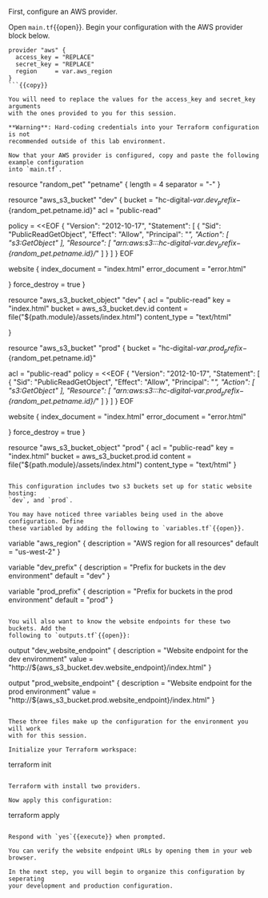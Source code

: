 First, configure an AWS provider.

Open `main.tf`{{open}}. Begin your configuration with the AWS provider block below.

```
provider "aws" {
  access_key = "REPLACE"
  secret_key = "REPLACE"
  region     = var.aws_region
}
```{{copy}}

You will need to replace the values for the access_key and secret_key arguments
with the ones provided to you for this session.

**Warning**: Hard-coding credentials into your Terraform configuration is not
recommended outside of this lab environment.

Now that your AWS provider is configured, copy and paste the following example configuration
into `main.tf`.

```
resource "random_pet" "petname" {
  length    = 4
  separator = "-"
}

resource "aws_s3_bucket" "dev" {
  bucket = "hc-digital-${var.dev_prefix}-${random_pet.petname.id}"
  acl    = "public-read"

  policy = <<EOF
{
    "Version": "2012-10-17",
    "Statement": [
        {
            "Sid": "PublicReadGetObject",
            "Effect": "Allow",
            "Principal": "*",
            "Action": [
                "s3:GetObject"
            ],
            "Resource": [
                "arn:aws:s3:::hc-digital-${var.dev_prefix}-${random_pet.petname.id}/*"
            ]
        }
    ]
}
EOF

  website {
    index_document = "index.html"
    error_document = "error.html"

  }
  force_destroy = true
}

resource "aws_s3_bucket_object" "dev" {
  acl          = "public-read"
  key          = "index.html"
  bucket       = aws_s3_bucket.dev.id
  content      = file("${path.module}/assets/index.html")
  content_type = "text/html"

}

resource "aws_s3_bucket" "prod" {
  bucket = "hc-digital-${var.prod_prefix}-${random_pet.petname.id}"

  acl    = "public-read"
  policy = <<EOF
{
    "Version": "2012-10-17",
    "Statement": [
        {
            "Sid": "PublicReadGetObject",
            "Effect": "Allow",
            "Principal": "*",
            "Action": [
                "s3:GetObject"
            ],
            "Resource": [
                "arn:aws:s3:::hc-digital-${var.prod_prefix}-${random_pet.petname.id}/*"
            ]
        }
    ]
}
EOF

  website {
    index_document = "index.html"
    error_document = "error.html"

  }
  force_destroy = true
}

resource "aws_s3_bucket_object" "prod" {
  acl          = "public-read"
  key          = "index.html"
  bucket       = aws_s3_bucket.prod.id
  content      = file("${path.module}/assets/index.html")
  content_type = "text/html"
}
```{{copy}}

This configuration includes two s3 buckets set up for static website hosting:
`dev`, and `prod`.

You may have noticed three variables being used in the above configuration. Define
these variabled by adding the following to `variables.tf`{{open}}.

```
variable "aws_region" {
  description = "AWS region for all resources"
  default     = "us-west-2"
}

variable "dev_prefix" {
  description = "Prefix for buckets in the dev environment"
  default     = "dev"
}

variable "prod_prefix" {
  description = "Prefix for buckets in the prod environment"
  default     = "prod"
}
```{{copy}}

You will also want to know the website endpoints for these two buckets. Add the
following to `outputs.tf`{{open}}:

```
output "dev_website_endpoint" {
  description = "Website endpoint for the dev environment"
  value       = "http://${aws_s3_bucket.dev.website_endpoint}/index.html"
}

output "prod_website_endpoint" {
  description = "Website endpoint for the prod environment"
  value       = "http://${aws_s3_bucket.prod.website_endpoint}/index.html"
}
```{{copy}}

These three files make up the configuration for the environment you will work
with for this session.

Initialize your Terraform workspace:

```
terraform init
```{{execute}}

Terraform with install two providers.

Now apply this configuration:

```
terraform apply
```{{execute}}

Respond with `yes`{{execute}} when prompted.

You can verify the website endpoint URLs by opening them in your web browser.

In the next step, you will begin to organize this configuration by seperating
your development and production configuration.

